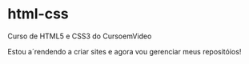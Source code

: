 # html-css
 Curso de HTML5 e CSS3 do CursoemVideo

Estou a´rendendo a criar sites e agora vou gerenciar meus repositóios!